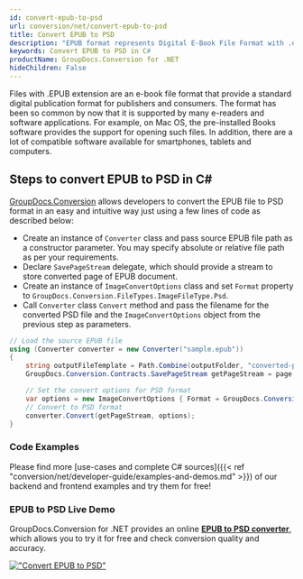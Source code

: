 ```yaml
---
id: convert-epub-to-psd
url: conversion/net/convert-epub-to-psd
title: Convert EPUB to PSD
description: "EPUB format represents Digital E-Book File Format with .epub extension. Learn how to convert EPUB to PSD file programmatically in C# language using GroupDocs.Conversion for .NET library."
keywords: Convert EPUB to PSD in C#
productName: GroupDocs.Conversion for .NET
hideChildren: False
---
```


Files with .EPUB extension are an e-book file format that provide a standard digital publication format for publishers and consumers. The format has been so common by now that it is supported by many e-readers and software applications. For example, on Mac OS, the pre-installed Books software provides the support for opening such files. In addition, there are a lot of compatible software available for smartphones, tablets and computers.

## Steps to convert EPUB to PSD in C#

[GroupDocs.Conversion](https://products.groupdocs.com/conversion/net) allows developers to convert the EPUB file to PSD format in an easy and intuitive way just using a few lines of code as described below:

* Create an instance of `Converter` class and pass source EPUB file path as a constructor parameter. You may specify absolute or relative file path as per your requirements. 
* Declare `SavePageStream` delegate, which should provide a stream to store converted page of EPUB document.
* Create an instance of `ImageConvertOptions` class and set `Format` property to `GroupDocs.Conversion.FileTypes.ImageFileType.Psd`.
* Call `Converter` class `Convert` method and pass the filename for the converted PSD file and the `ImageConvertOptions` object from the previous step as parameters.

```csharp
// Load the source EPUB file
using (Converter converter = new Converter("sample.epub"))
{
    string outputFileTemplate = Path.Combine(outputFolder, "converted-page-{0}.psd");
    GroupDocs.Conversion.Contracts.SavePageStream getPageStream = page => new FileStream(string.Format(outputFileTemplate, page), FileMode.Create);

    // Set the convert options for PSD format
    var options = new ImageConvertOptions { Format = GroupDocs.Conversion.FileTypes.ImageFileType.Psd };   
    // Convert to PSD format
    converter.Convert(getPageStream, options);
}
```

### Code Examples

Please find more [use-cases and complete C# sources]({{< ref "conversion/net/developer-guide/examples-and-demos.md" >}}) of our backend and frontend examples and try them for free!

### EPUB to PSD Live Demo

GroupDocs.Conversion for .NET provides an online [**EPUB to PSD converter**](https://products.groupdocs.app/conversion/epub-to-psd), which allows you to try it for free and check conversion quality and accuracy.

[!["Convert EPUB to PSD"](conversion/net/images/convert-to-psd/convert-epub-to-psd.png)](https://products.groupdocs.app/conversion/epub-to-psd)